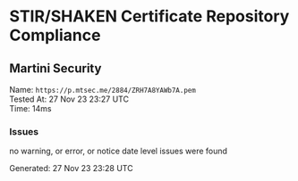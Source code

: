 # STIR/SHAKEN Certificate Repository Compliance

## Martini Security

Name: `https://p.mtsec.me/2884/ZRH7A8YAWb7A.pem`\
Tested At: 27 Nov 23 23:27 UTC\
Time: 14ms

### Issues

no warning, or error, or notice date level issues were found

Generated: 27 Nov 23 23:28 UTC